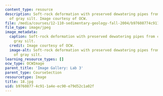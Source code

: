 ```yaml
---
content_type: resource
description: Soft-rock deformation with preserved dewatering pipes from compaction
  of gray silt. Image courtesy of OCW.
file: /media/courses/12-110-sedimentary-geology-fall-2004/b97608774c911a4eec90e79d52c1a02f_18.jpg
file_type: image/jpeg
image_metadata:
  caption: Soft-rock deformation with preserved dewatering pipes from compaction of
    gray silt.
  credit: Image courtesy of OCW.
  image-alt: Soft-rock deformation with preserved dewatering pipes from compaction
    of gray silt.
learning_resource_types: []
ocw_type: OCWImage
parent_title: 'Image Gallery: Lab 3'
parent_type: CourseSection
resourcetype: Image
title: 18.jpg
uid: b9760877-4c91-1a4e-ec90-e79d52c1a02f
---
```

